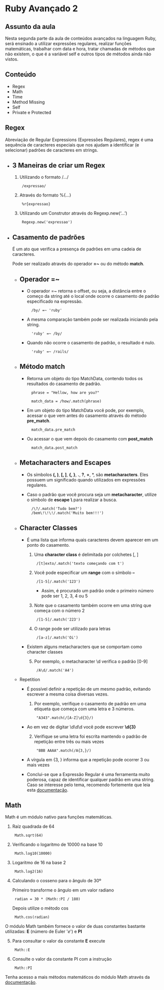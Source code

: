 # Ruby Avançado 2

## Assunto da aula

Nesta segunda parte da aula de conteúdos avançados na linguagem Ruby, será ensinado a utilizar expressões regulares, realizar funções matemáticas, trabalhar com data e hora, tratar chamadas de métodos que não existem, o que é a variável self e outros tipos de métodos ainda não vistos.

## Conteúdo

- Regex
- Math
- Time
- Method Missing
- Self
- Private e Protected

## Regex

Abreviação de Regular Expressions (Expressões Regulares), regex é uma sequência de caracteres especiais que nos ajudam a identificar (e selecionar) padrões de caracteres em strings.

- ## 3 Maneiras de criar um Regex

    1. Utilizando o formato /.../

            /expressao/

    2. Através do formato %{...}

            %r{expressao}

    3. Utilizando um Construtor através do Regexp.new(‘…’)

            Regexp.new('expressao')

- ## Casamento de padrões

    É um ato que verifica a presença de padrões em uma cadeia de caracteres.

    Pode ser realizado através do operador **=~** ou do método **match**.

    - Operador =~
        -
        - O operador =~ retorna o offset, ou seja, a distância entre o começo da string até o local onde ocorre o casamento de padrão especificado na expressão.

                /by/ =~ 'ruby'

        - A mesma comparação também pode ser realizada iniciando pela string.

                'ruby' =~ /by/

        - Quando não ocorre o casamento de padrão, o resultado é nulo.

                'ruby' =~ /rails/

    - Método match
        -
        - Retorna um objeto do tipo MatchData, contendo todos os resultados do casamento de padrão.
                
                phrase = "Hellow, how are you?"

                match_data = /how/.match(phrase)

        - Em um objeto do tipo MatchData você pode, por exemplo, acessar o que vem antes do casamento através do método **pre_match**.

                match_data.pre_match
        
        - Ou acessar o que vem depois do casamento com **post_match**

                match_data.post_match

    - Metacharacters and Escapes
        - 
        - Os símbolos **(, )**, **[, ]**, **{, }**, **.**, **?**, **+**, *,  são **metacharacters**. Eles possuem um significado quando utilizados em expressões regulares.

        - Caso o padrão que você procura seja um **metacharacter**, utilize o símbolo de **escape** **\\** para realizar a busca.

                /\?/.match('Tudo bem?')
                /bem\!\!\!/.match('Muito bem!!!')
        
    - Character Classes
        -
        - É uma lista que informa quais caracteres devem aparecer em um ponto do casamento.

            1. Uma **character class** é delimitada por colchetes [, ]
                    
                    /[t]exto/.match('texto começando com t')

            2. Você pode especificar um **range** com o símbolo **–**

                    /[1-5]/.match('123')
                
                - Assim, é procurado um padrão onde o primeiro número pode ser 1, 2, 3, 4 ou 5
            
            3. Note que o casamento também ocorre em uma string que começa com o número 2

                    /[1-5]/.match('223')

            4. O range pode ser utilizado para letras

                    /[a-z]/.match('Oi')

        - Existem alguns metacharacters que se comportam como character classes

            5. Por exemplo, o metacharacter \d verifica o padrão [0-9]

                    /A\d/.match('A4')
        
    - Repetition

        - É possível definir a repetição de um mesmo padrão, evitando escrever a mesma coisa diversas vezes.

            1. Por exemplo, verifique o casamento de padrão em uma etiqueta que começa com uma letra e 3 números.

                    "A343".match(/[A-Z]\d{3}/)

        - Ao em vez de digitar \d\d\d você pode escrever **\d{3}**

            2. Verifique se uma letra foi escrita mantendo o padrão de repetição entre três ou mais vezes

                    "BBB AAAA".match(/A{3,}/)
            
        - A vírgula em {3, } informa que a repetição pode ocorrer 3 ou mais vezes

        - Conclui-se que a Expressão Regular é uma ferramenta muito poderosa, capaz de identificar qualquer padrão em uma string. Caso se interesse pelo tema, recomendo fortemente que leia esta [documentação](https://ruby-doc.org/core-2.5.1/doc/regexp_rdoc.html).

## Math


Math é um módulo nativo para funções matemáticas.

1. Raíz quadrada de 64

        Math.sqrt(64)

2. Verificando o logaritmo de 10000 na base 10

        Math.log10(10000)

3. Logaritmo de 16 na base 2

        Math.log2(16)

4. Calculando o cosseno para o ângulo de 30º

    Primeiro transforme o ângulo em um valor radiano

        radian = 30 * (Math::PI / 180)

    Depois utilize o método cos

        Math.cos(radian)
    
O módulo Math também fornece o valor de duas constantes bastante utilizadas: **E** (número de Euler '*e*') e **PI**

5. Para consultar o valor da constante **E** execute

        Math::E

6. Consulte o valor da constante PI com a instrução

        Math::PI

Tenha acesso a mais métodos matemáticos do módulo Math através da [documentação](https://ruby-doc.org/core-2.2.0/Math.html).







